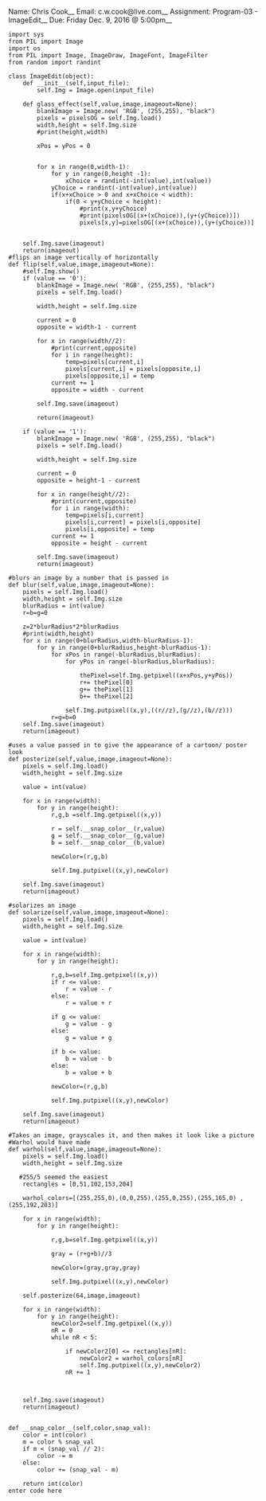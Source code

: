 Name: Chris Cook__
Email: c.w.cook@live.com__
Assignment: Program-03 - ImageEdit__
Due: Friday Dec. 9, 2016 @ 5:00pm__


    import sys
    from PIL import Image
    import os
    from PIL import Image, ImageDraw, ImageFont, ImageFilter
    from random import randint
    
    class ImageEdit(object):
        def __init__(self,input_file):
            self.Img = Image.open(input_file)
        
        def glass_effect(self,value,image,imageout=None):
            blankImage = Image.new( 'RGB', (255,255), "black")
            pixels = pixelsOG = self.Img.load()
            width,height = self.Img.size  
            #print(height,width)		
            		
            xPos = yPos = 0
    		
    
            for x in range(0,width-1):
                for y in range(0,height -1):
                    xChoice = randint(-int(value),int(value))
                yChoice = randint(-int(value),int(value))
                if(x+xChoice > 0 and x+xChoice < width):
                    if(0 < y+yChoice < height):
                        #print(x,y+yChoice)
                        #print(pixelsOG[(x+(xChoice)),(y+(yChoice))])
                        pixels[x,y]=pixelsOG[(x+(xChoice)),(y+(yChoice))]
                        
           
        self.Img.save(imageout)
        return(imageout)
	#flips an image vertically of horizontally
    def flip(self,value,image,imageout=None):
        #self.Img.show()
        if (value == '0'):
            blankImage = Image.new( 'RGB', (255,255), "black")
            pixels = self.Img.load()
	
            width,height = self.Img.size
			
            current = 0
            opposite = width-1 - current	
			
            for x in range(width//2):
                #print(current,opposite)
                for i in range(height):
                    temp=pixels[current,i]
                    pixels[current,i] = pixels[opposite,i]
                    pixels[opposite,i] = temp
                current += 1
                opposite = width - current
        
            self.Img.save(imageout)
            
            return(imageout)
			
        if (value == '1'):
            blankImage = Image.new( 'RGB', (255,255), "black")
            pixels = self.Img.load()
	
            width,height = self.Img.size
			
            current = 0
            opposite = height-1 - current	
			
            for x in range(height//2):
                #print(current,opposite)
                for i in range(width):
                    temp=pixels[i,current]
                    pixels[i,current] = pixels[i,opposite]
                    pixels[i,opposite] = temp
                current += 1
                opposite = height - current
        
            self.Img.save(imageout)
            return(imageout)
		
	#blurs an image by a number that is passed in
    def blur(self,value,image,imageout=None):
        pixels = self.Img.load()
        width,height = self.Img.size     
        blurRadius = int(value)
        r=b=g=0
		
        z=2*blurRadius*2*blurRadius
        #print(width,height)
        for x in range(0+blurRadius,width-blurRadius-1):
            for y in range(0+blurRadius,height-blurRadius-1):
                for xPos in range(-blurRadius,blurRadius):
                    for yPos in range(-blurRadius,blurRadius):
                        
                        thePixel=self.Img.getpixel((x+xPos,y+yPos))
                        r+= thePixel[0]
                        g+= thePixel[1]
                        b+= thePixel[2]
			
                    self.Img.putpixel((x,y),((r//z),(g//z),(b//z)))
                r=g=b=0   
        self.Img.save(imageout)
        return(imageout)
        
	#uses a value passed in to give the appearance of a cartoon/ poster look
    def posterize(self,value,image,imageout=None):
        pixels = self.Img.load()
        width,height = self.Img.size
		
        value = int(value)
       
        for x in range(width):
            for y in range(height):
                r,g,b =self.Img.getpixel((x,y))
                
                r = self.__snap_color__(r,value)
                g = self.__snap_color__(g,value)
                b = self.__snap_color__(b,value)
				
                newColor=(r,g,b)
				
                self.Img.putpixel((x,y),newColor)
				
        self.Img.save(imageout)
        return(imageout)
        
	#solarizes an image 
    def solarize(self,value,image,imageout=None):
        pixels = self.Img.load()
        width,height = self.Img.size
		
        value = int(value)
		
        for x in range(width):
            for y in range(height):
                
                r,g,b=self.Img.getpixel((x,y))
                if r <= value:
                    r = value - r
                else: 
                    r = value + r
					
                if g <= value:
                    g = value - g
                else: 
                    g = value + g
					
                if b <= value:
                    b = value - b
                else: 
                    b = value + b
				
                newColor=(r,g,b)

                self.Img.putpixel((x,y),newColor)				
		
        self.Img.save(imageout)
        return(imageout)
        
	#Takes an image, grayscales it, and then makes it look like a picture 
	#Warhol would have made
    def warhol(self,value,image,imageout=None):
        pixels = self.Img.load()
        width,height = self.Img.size
       
	   #255/5 seemed the easiest
        rectangles = [0,51,102,153,204]
	
        warhol_colors=[(255,255,0),(0,0,255),(255,0,255),(255,165,0) ,(255,192,203)]
		
        for x in range(width):
            for y in range(height):
                
                r,g,b=self.Img.getpixel((x,y))
				
                gray = (r+g+b)//3
				
                newColor=(gray,gray,gray)

                self.Img.putpixel((x,y),newColor)
                    
        self.posterize(64,image,imageout)
				
        for x in range(width):
            for y in range(height):
                newColor2=self.Img.getpixel((x,y))
                nR = 0
                while nR < 5:
                    
                    if newColor2[0] <= rectangles[nR]:
                        newColor2 = warhol_colors[nR]
                        self.Img.putpixel((x,y),newColor2)
                    nR += 1
                        
        
        
        self.Img.save(imageout)
        return(imageout)

		
    def __snap_color__(self,color,snap_val):
        color = int(color)
        m = color % snap_val
        if m < (snap_val // 2):
            color -= m
        else:
            color += (snap_val - m)
                    
        return int(color)
    enter code here
